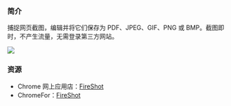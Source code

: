 ### 简介

捕捉网页截图，编辑并将它们保存为 PDF、JPEG、GIF、PNG 或 BMP。截图即时，不产生流量，无需登录第三方网站。

![](https://lh3.googleusercontent.com/3RG7o2Wk4lZK22iBUp-QSs4TEfC1vqL3y5AtGycvMwIQgSQvu7bqwZ13ATQt8R-v9U09bF3xzw=s640-h400-e365-rw)

### 资源

* Chrome 网上应用店：[FireShot](https://chrome.google.com/webstore/detail/take-webpage-screenshots/mcbpblocgmgfnpjjppndjkmgjaogfceg)
* ChromeFor：[FireShot](https://www.chromefor.com/?s=https%3A%2F%2Fchrome.google.com%2Fwebstore%2Fdetail%2Ftake-webpage-screenshots%2Fmcbpblocgmgfnpjjppndjkmgjaogfceg)
